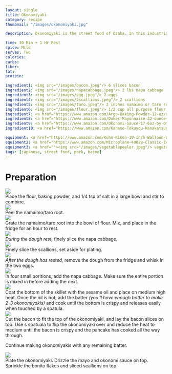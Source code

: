 ```yaml
---
layout: single
title: Okonomiyaki
category: recipe
thumbnail: "/images/okonomiyaki.jpg"

description: Okonomiyaki is the street food of Osaka. In this industrial city of Japan, you can see citizens and tourists devouring these "Japanese pancakes" filled with napa cabbage and topped with pork belly, squid, or octopus. While certainly a shock for most western palates, the combination of the savory batter with rich protein and sweet sauce satisfies the palate.

time: 30 Min + 1 Hr Rest
spice: Mild
serves: Two
calories:
carbs:
fiber:
fat:
protein:

ingredient1: <img src="/images/bacon.jpeg"/> 6 slices bacon
ingredient2: <img src="/images/napacabbage.jpeg"/> 2 lbs napa cabbage
ingredient3: <img src="/images/egg.jpeg"/> 2 eggs
ingredient4: <img src="/images/2scallions.jpeg"/> 2 scallions
ingredient5: <img src="/images/taro.jpeg"/> 2 inches namaimo or taro root
ingredient6: <img src="/images/flour.jpeg"/> 1/2 cup all purpose flour
ingredient7: <a href="https://www.amazon.com/Argo-Baking-Powder-12-oz/dp/B00N9TX628/ref=as_li_ss_tl?s=grocery&ie=UTF8&qid=1485401087&sr=1-3&keywords=baking+powder&th=1&linkCode=ll1&tag=cilalime09-20&linkId=34bbfadefcdccd9e979fdca3eed86b0a"><img src="/images/bakingpowder.jpeg"/> 1/4 tsp baking powder</a>
ingredient8: <a href="https://www.amazon.com/Dukes-Mayonnaise-32-ounce-Jar-Pack/dp/B009VMEP2M/ref=as_li_ss_tl?s=grocery&rps=1&ie=UTF8&qid=1485401034&sr=1-1&keywords=dukes+mayo&refinements=p_85:2470955011&linkCode=ll1&tag=cilalime09-20&linkId=1bd18af435517469cf87936d7efcd42f"><img src="/images/mayo.jpeg"/> mayo for serving</a>
ingredient9: <a href="https://www.amazon.com/Okonomi-Sauce-17-6oz-by-Otafuku/dp/B00886NJP6/ref=as_li_ss_tl?ie=UTF8&qid=1485398126&sr=8-1-spell&keywords=otinomiyaki+sauce&linkCode=ll1&tag=cilalime09-20&linkId=f92c2fc1624a8a9fe943b33c519d8eec"><img src="/images/okonomi.jpeg"/> okonomi sauce for serving</a>
ingredient10: <a href="https://www.amazon.com/Kaneso-Tokuyou-Hanakatsuo-Bonito-Flakes/dp/B0052BGLMS/ref=as_li_ss_tl?s=grocery&ie=UTF8&qid=1485400946&sr=1-1&keywords=bonito+flakes&linkCode=ll1&tag=cilalime09-20&linkId=741da6f8d114a08c425c75f0887e62aa"/> <img src="/images/bonito.jpeg"/> bonito flakes for serving

equipment: <a href="https://www.amazon.com/Kuhn-Rikon-10-Inch-Balloon-Whisk/dp/B0000CFIS9/ref=as_li_ss_tl?s=kitchen&ie=UTF8&qid=1485400868&sr=1-6&keywords=kuhn+rikon+whisk&linkCode=ll1&tag=cilalime09-20&linkId=30a4dbfaf58fd6a854c9b5cc6ab6fba6"><img src="/images/whisk.jpeg"/>whisk</a>
equipment2: <a href="https://www.amazon.com/Microplane-40020-Classic-Zester-Grater/dp/B00004S7V8/ref=as_li_ss_tl?s=kitchen&ie=UTF8&qid=1485400844&sr=1-3&keywords=microplane+grater&linkCode=ll1&tag=cilalime09-20&linkId=1452bb3cea23c505bd2dc5f23e35d38f"><img src="/images/finegrater.jpeg"/>fine grater</a>
equipment3: <a href=""><img src="/images/vegetablepeeler.jpeg"/> vegetable peeler </a>
tags: [japanese, street food, pork, bacon]
---
```


<div id="preparation">
<h1>Preparation</h1>
</div>

<div id="instruction">
<div id="image"><img src="/images/okonomiyaki1.jpeg"/> </div>
<div id="step"> Place the flour, baking powder, and 1/4 tsp of salt in a large bowl and stir to combine.</div>
</div>

<div id="instruction">
<div id="image"><img src="/images/okonomiyaki2.jpeg"/> </div>
<div id="step"> Peel the namaimo/taro root.</div>
</div>

<div id="instruction">
<div id="image"> <img src="/images/okonomiyaki3.jpeg"/></div>
<div id="step"> Grate the namaimo/taro root into the bowl of flour. Mix, and place in the fridge for an hour to rest.</div>
</div>

<div id="instruction">
<div id="image"> <img src="/images/okonomiyaki4.jpeg"/> </div>
<div id="step"><i> During the dough rest, </i> finely slice the napa cabbage. </div>
</div>

<div id="instruction">
<div id="image"> <img src="/images/okonomiyaki5.jpeg"/> </div>
<div id="step">Finely slice the scallions, set aside for plating.</div>
</div>

<div id="instruction">
<div id="image"> <img src="/images/okonomiyaki6.jpeg"/> </div>
<div id="step"><i>After the dough has rested, </i> remove the dough from the fridge and whisk in the two eggs.</div>
</div>

<div id="instruction">
<div id="image"> <img src="/images/okonomiyaki7.jpeg"/> </div>
<div id="step">In four small poritions, add the napa cabbage. Make sure the entire portion is mixed in before adding the next.</div>
</div>

<div id="instruction">
<div id="image"> <img src="/images/okonomiyaki8.jpeg"/> </div>
<div id="step">Coat the bottom of the skillet with the sesame oil and place on medium high heat. Once the oil is hot, add the batter <i> (you'll have enough batter to make 2-3 okonomiyakis) </i> and cook until the bottom is crispy and releases easily when touched by a spatula.  </div>
</div>

<div id="instruction">
<div id="image"> <img src="/images/okonomiyaki9.jpeg"/> </div>
<div id="step">Cut the bacon to fit the top of the okonomiyaki, and lay the bacon slices on top. Use s spatuala to flip the okonomiyaki over and reduce the heat to medium until the bacon is crispy and the pancake has cooked all the way through.
<p>Continue making okonomiyakis with any remaining batter. </p></div>
</div>

<div id="instruction">
<div id="image"> <img src="/images/okonomiyaki10.jpeg"/> </div>
<div id="step">Plate the okonomiyaki. Drizzle the mayo and okonomi sauce on top. Sprinkle the bonito flakes and sliced scallions on top.</div>
</div>
